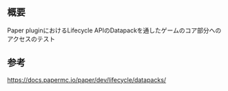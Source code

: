 ## 概要
Paper pluginにおけるLifecycle APIのDatapackを通したゲームのコア部分へのアクセスのテスト

## 参考
https://docs.papermc.io/paper/dev/lifecycle/datapacks/